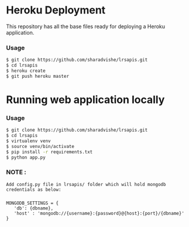 # Heroku Deployment
This repository has all the base files ready for deploying a Heroku application.

### Usage

```bash
$ git clone https://github.com/sharadvishe/lrsapis.git
$ cd lrsapis
$ heroku create
$ git push heroku master
```

# Running web application locally
### Usage
```bash
$ git clone https://github.com/sharadvishe/lrsapis.git
$ cd lrsapis
$ virtualenv venv
$ source venv/bin/activate
$ pip install -r requirements.txt
$ python app.py
```

### NOTE :
	Add config.py file in lrsapis/ folder which will hold mongodb credentials as below:

#####
    MONGODB_SETTINGS = {
       'db': {dbname},
       'host' : 'mongodb://{username}:{password}@{host}:{port}/{dbname}'
    }






